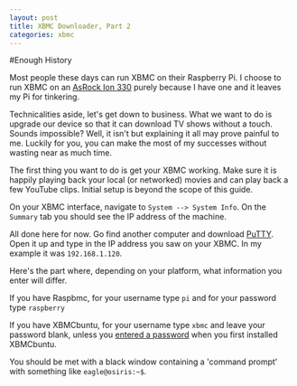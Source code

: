 ```yaml
---
layout: post
title: XBMC Downloader, Part 2
categories: xbmc
---
```


#Enough History

Most people these days can run XBMC on their Raspberry Pi. I choose to run XBMC on an [AsRock Ion 330](http://www.asrock.com/nettop/spec/ion%20330.asp) purely because I have one and it leaves my Pi for tinkering.

Technicalities aside, let's get down to business. What we want to do is upgrade our device so that it can download TV shows without a touch. Sounds impossible? Well, it isn't but explaining it all may prove painful to me. Luckily for you, you can make the most of my successes without wasting near as much time.

The first thing you want to do is get your XBMC working. Make sure it is happily playing back your local (or networked) movies and can play back a few YouTube clips. Initial setup is beyond the scope of this guide.

On your XBMC interface, navigate to `System --> System Info`. On the `Summary` tab you should see the IP address of the machine.

All done here for now. Go find another computer and download [PuTTY](http://www.chiark.greenend.org.uk/~sgtatham/putty/download.html). Open it up and type in the IP address you saw on your XBMC. In my example it was `192.168.1.120`.

Here's the part where, depending on your platform, what information you enter will differ.

If you have Raspbmc, for your username type `pi` and for your password type `raspberry`

If you have XBMCbuntu, for your username type `xbmc` and leave your password blank, unless you [entered a password](http://wiki.xbmc.org/index.php?title=XBMCbuntu/FAQ#How_can_I_transfer_files_to.2Ffrom_XBMCbuntu.3F) when you first installed XBMCbuntu.

You should be met with a black window containing a 'command prompt' with something like `eagle@osiris:~$`.